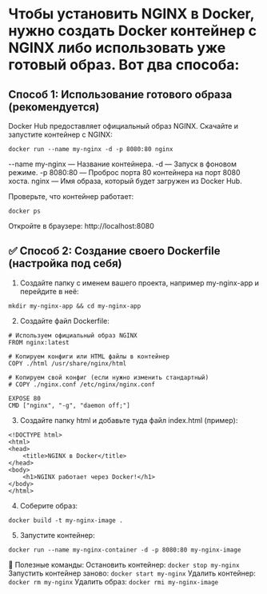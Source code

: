 # Чтобы установить NGINX в Docker, нужно создать Docker контейнер с NGINX либо использовать уже готовый образ. Вот два способа:

##  Способ 1: Использование готового образа (рекомендуется)
Docker Hub предоставляет официальный образ NGINX.
Скачайте и запустите контейнер с NGINX:
```
docker run --name my-nginx -d -p 8080:80 nginx
```
--name my-nginx — Название контейнера.
-d — Запуск в фоновом режиме.
-p 8080:80 — Проброс порта 80 контейнера на порт 8080 хоста.
nginx — Имя образа, который будет загружен из Docker Hub.

Проверьте, что контейнер работает:
```
docker ps
```
Откройте в браузере: http://localhost:8080

## ✅ Способ 2: Создание своего Dockerfile (настройка под себя)
1. Создайте папку с именем вашего проекта, например my-nginx-app и перейдите в неё:
```
mkdir my-nginx-app && cd my-nginx-app
```

2. Создайте файл Dockerfile:
```
# Используем официальный образ NGINX
FROM nginx:latest

# Копируем конфиги или HTML файлы в контейнер
COPY ./html /usr/share/nginx/html

# Копируем свой конфиг (если нужно изменить стандартный)
# COPY ./nginx.conf /etc/nginx/nginx.conf

EXPOSE 80
CMD ["nginx", "-g", "daemon off;"]
```

3. Создайте папку html и добавьте туда файл index.html (пример):
```
<!DOCTYPE html>
<html>
<head>
    <title>NGINX в Docker</title>
</head>
<body>
    <h1>NGINX работает через Docker!</h1>
</body>
</html>
```

4. Соберите образ:
```
docker build -t my-nginx-image .
```

5. Запустите контейнер:
```
docker run --name my-nginx-container -d -p 8080:80 my-nginx-image
```

📌 Полезные команды:
Остановить контейнер: ``` docker stop my-nginx ```
Запустить контейнер заново: ``` docker start my-nginx ```
Удалить контейнер: ``` docker rm my-nginx ```
Удалить образ: ``` docker rmi my-nginx-image ```
